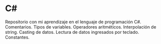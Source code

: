# C#
Repositorio con mi aprendizaje en el lenguaje de programación C#. Comentarios. Tipos de variables. Operadores aritméticos. Interpolación de string. Casting de datos. Lectura de datos ingresados por teclado. Constantes.
